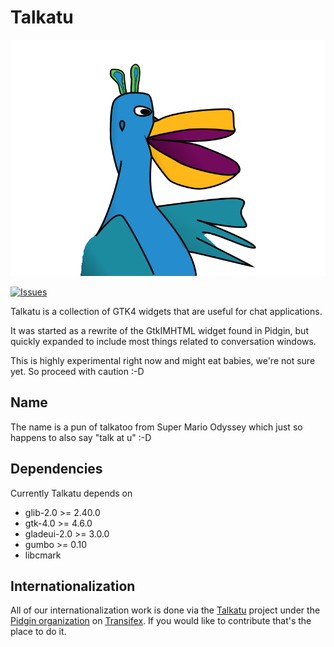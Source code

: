 # Talkatu

![logo](logo.png)

[ ![Issues](https://img.shields.io/badge/Issues-YouTrack-ee3b8b.svg) ](https://issues.imfreedom.org/issues/TALKATU)

Talkatu is a collection of GTK4 widgets that are useful for chat applications.

It was started as a rewrite of the GtkIMHTML widget found in Pidgin, but
quickly expanded to include most things related to conversation windows.

This is highly experimental right now and might eat babies, we're not sure
yet. So proceed with caution :-D

## Name

The name is a pun of talkatoo from Super Mario Odyssey which just so happens
to also say "talk at u" :-D

## Dependencies

Currently Talkatu depends on

 * glib-2.0 >= 2.40.0
 * gtk-4.0 >= 4.6.0
 * gladeui-2.0 >= 3.0.0
 * gumbo >= 0.10
 * libcmark

## Internationalization

All of our internationalization work is done via the
[Talkatu](https://www.transifex.com/pidgin/talkatu/dashboard/) project under
the [Pidgin organization](https://www.transifex.com/pidgin/) on
[Transifex](https://www.transifex.com).  If you would like to contribute
that's the place to do it.

